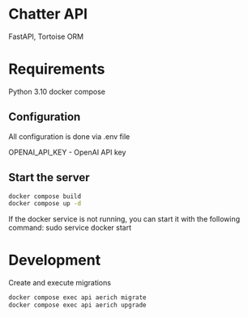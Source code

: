 # Chatter API

FastAPI, Tortoise ORM

# Requirements
Python 3.10
docker compose

## Configuration
All configuration is done via .env file

OPENAI_API_KEY - OpenAI API key

## Start the server
```sh
docker compose build
docker compose up -d
```

If the docker service is not running, you can start it with the following command:
sudo service docker start

# Development
Create and execute migrations
```sh
docker compose exec api aerich migrate
docker compose exec api aerich upgrade
```
